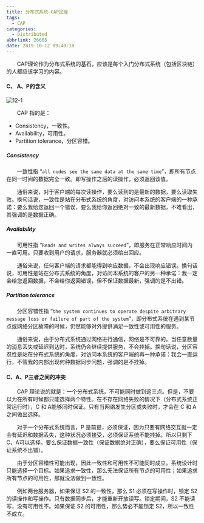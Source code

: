 ```yaml
---
title: 分布式系统-CAP定理
tags:
  - CAP
categories:
  - Distributed
abbrlink: 26665
date: 2019-10-12 09:40:10
---
```


　　CAP理论作为分布式系统的基石，应该是每个入门分布式系统（包括区块链）的人都应该学习的内容。

<!--more-->

#### C、 A、P的含义

![12-1](https://fzy-blog.oss-cn-shenzhen.aliyuncs.com/2019/10/12-1.png)

　　CAP 指的是：

- Consistency，一致性。
- Availability，可用性。
- Partition tolerance，分区容错。

##### Consistency

　　一致性指 “`all nodes see the same data at the same time`”，即所有节点在同一时间的数据完全一致。即写操作之后的读操作，必须返回该值。

　　通俗来说，对于客户端的每次读操作，要么读到的是最新的数据，要么读取失败。换句话说，一致性是站在分布式系统的角度，对访问本系统的客户端的一种承诺：要么我给您返回一个错误，要么我给你返回绝对一致的最新数据，不难看出，其强调的是数据正确。

##### Availability

　　可用性指 “`Reads and writes always succeed`”，即服务在正常响应时间内一直可用。只要收到用户的请求，服务器就必须给出回应。

　　通俗来说，任何客户端的请求都能得到响应数据，不会出现响应错误。换句话说，可用性是站在分布式系统的角度，对访问本系统的客户的另一种承诺：我一定会给您返回数据，不会给你返回错误，但不保证数据最新，强调的是不出错。

##### Partition tolerance

　　分区容错性指 “`the system continues to operate despite arbitrary message loss or failure of part of the system`”，即分布式系统在遇到某节点或网络分区故障的时候，仍然能够对外提供满足一致性或可用性的服务。

　　通俗来说，由于分布式系统通过网络进行通信，网络是不可靠的。当任意数量的消息丢失或延迟到达时，系统仍会继续提供服务，不会挂掉。换句话说，分区容忍性是站在分布式系统的角度，对访问本系统的客户端的再一种承诺：我会一直运行，不管我的内部出现何种数据同步问题，强调的是不挂掉。

#### C、A、P三者之间的冲突

　　CAP 理论说的就是：一个分布式系统，不可能同时做到这三点。但是，不要以为在所有时候都只能选择两个特性。在不存在网络失败的情况下（分布式系统正常运行时），C 和 A能够同时保证。只有当网络发生分区或失败时，才会在 C 和 A 之间做出选择。

　　对于一个分布式系统而言，P 是前提，必须保证，因为只要有网络交互就一定会有延迟和数据丢失，这种状况必须接受，必须保证系统不能挂掉。所以只剩下C、A可以选择。要么保证数据一致性（保证数据绝对正确），要么保证可用性（保证系统不出错）。

　　由于分区容错性可能出现，因此一致性和可用性不可能同时成立。系统设计时只能选择一个目标。如果追求一致性，那么无法保证所有节点的可用性；如果追求所有节点的可用性，那就没法做到一致性。

　　例如两台服务器，如果保证 S2 的一致性，那么 S1 必须在写操作时，锁定 S2 的读操作和写操作。只有数据同步后，才能重新开放读写。锁定期间，S2 不能读写，没有可用性不。如果保证 S2 的可用性，那么势必不能锁定 S2，所以一致性不成立。